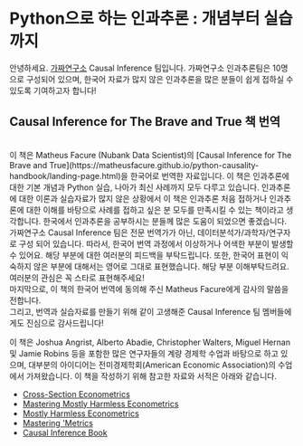 # Python으로 하는 인과추론 : 개념부터 실습까지

안녕하세요. [가짜연구소](https://pseudo-lab.com/) Causal Inference 팀입니다. 가짜연구소 인과추론팀은 10명으로 구성되어 있으며, 한국어 자료가 많지 않은 인과추론을 많은 분들이 쉽게 접하실 수 있도록 기여하고자 합니다!

## Causal Inference for The Brave and True 책 번역 

<br> 
이 책은 Matheus Facure (Nubank Data Scientist)의 [Causal Inference for The Brave and True](https://matheusfacure.github.io/python-causality-handbook/landing-page.html)을 한국어로 번역한 자료입니다. 이 책은 인과추론에 대한 기본 개념과 Python 실습, 나아가 최신 사례까지 모두 다루고 있습니다. 인과추론에 대한 이론과 실습자료가 많지 않은 상황에서 이 책은 인과추론 처음 접하거나 인과추론에 대한 이해를 바탕으로 사례를 접하고 싶은 분 모두를 만족시킬 수 있는 책이라고 생각합니다. 한국에서 인과추론을 공부하시는 분들께 많은 도움이 되었으면 좋겠습니다.   
<br>
가짜연구소 Causal Inference 팀은 전문 번역가가 아닌, 데이터분석가/과학자/연구자로 구성 되어 있습니다. 따라서, 한국어 번역 과정에서 이상하거나 어색한 부분이 발생할 수 있어요. 해당 부분에 대한 여러분의 피드백을 부탁드립니다. 또한, 한국어 표현이 익숙하지 않은 부분에 대해서는 영어로 그대로 표현했습니다. 해당 부분 이해부탁드려요. 
여러분의 관심은 꼭 스타로 표현해주세요!
<br>
마지막으로, 이 책의 한국어 번역에 동의해 주신 Matheus Facure에게 감사의 말씀을 전합니다.<br>
그리고, 번역과 실습자료를 만들기 위해 같이 고생해준 Causal Inference 팀 멤버들에게도 진심으로 감사드립니다!   
<br>


이 책은 Joshua Angrist, Alberto Abadie, Christopher Walters, Miguel Hernan 및 Jamie Robins 등을 포함한 많은 연구자들의 계량 경제학 수업과 바탕으로 하고 있으며, 대부분의 아이디어는 전미경제학회(American Economic Association)의 수업에서 가져왔습니다. 이 책을 작성하기 위해 참고한 자료와 서적은 아래와 같습니다.   

* [Cross-Section Econometrics](https://www.aeaweb.org/conference/cont-ed/2017-webcasts)
* [Mastering Mostly Harmless Econometrics](https://www.aeaweb.org/conference/cont-ed/2020-webcasts)
* [Mostly Harmless Econometrics](https://www.mostlyharmlesseconometrics.com/)
* [Mastering 'Metrics](https://www.masteringmetrics.com/)
* [Causal Inference Book](https://www.hsph.harvard.edu/miguel-hernan/causal-inference-book/)
